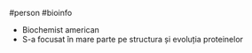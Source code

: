 #person #bioinfo 
- Biochemist american 
- S-a focusat în mare parte pe structura și evoluția proteinelor
